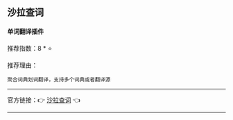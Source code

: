 ## 沙拉查词

#### 单词翻译插件

推荐指数：8 * ⭐

推荐理由：

    聚合词典划词翻译，支持多个词典或者翻译源

---



官方链接：👉 [沙拉查词](
https://addons.mozilla.org/zh-CN/firefox/addon/ext-saladict
) 👈



---
















